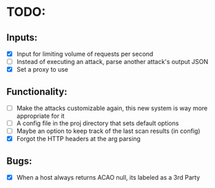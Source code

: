 
# TODO: 

## Inputs:
- [x] Input for limiting volume of requests per second
- [ ] Instead of executing an attack, parse another attack's output JSON
- [x] Set a proxy to use

## Functionality:
- [ ] Make the attacks customizable again, this new system is way more appropriate for it
- [ ] A config file in the proj directory that sets default options
- [ ] Maybe an option to keep track of the last scan results (in config)
- [x] Forgot the HTTP headers at the arg parsing

## Bugs:
- [x] When a host always returns ACAO null, its labeled as a 3rd Party

